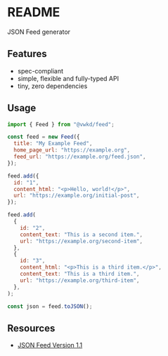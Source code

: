 # README

JSON Feed generator



## Features

- spec-compliant
- simple, flexible and fully-typed API
- tiny, zero dependencies



## Usage

```js
import { Feed } from "@vwkd/feed";

const feed = new Feed({
  title: "My Example Feed",
  home_page_url: "https://example.org",
  feed_url: "https://example.org/feed.json",
});

feed.add({
  id: "1",
  content_html: "<p>Hello, world!</p>",
  url: "https://example.org/initial-post",
});

feed.add(
  {
    id: "2",
    content_text: "This is a second item.",
    url: "https://example.org/second-item",
  },
  {
    id: "3",
    content_html: "<p>This is a third item.</p>",
    content_text: "This is a third item.",
    url: "https://example.org/third-item",
  },
);

const json = feed.toJSON();
```



## Resources

- [JSON Feed Version 1.1](https://www.jsonfeed.org/version/1.1/)
